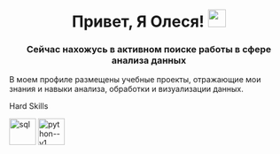 <h1 align="center">Привет, Я Олеся!
<img src="https://github.com/blackcater/blackcater/raw/main/images/Hi.gif" height="32"/></h1>
<h3 align="center">Сейчас нахожусь в активном поиске работы в сфере анализа данных</h3>
В моем профиле размещены учебные проекты, отражающие мои знания и навыки анализа, обработки и визуализации данных.

Hard Skills


<img width="48" height="48" src="https://img.icons8.com/fluency/48/sql.png" alt="sql"/> <img width="48" height="48" src="https://img.icons8.com/color/48/python--v1.png" alt="python--v1"/>
